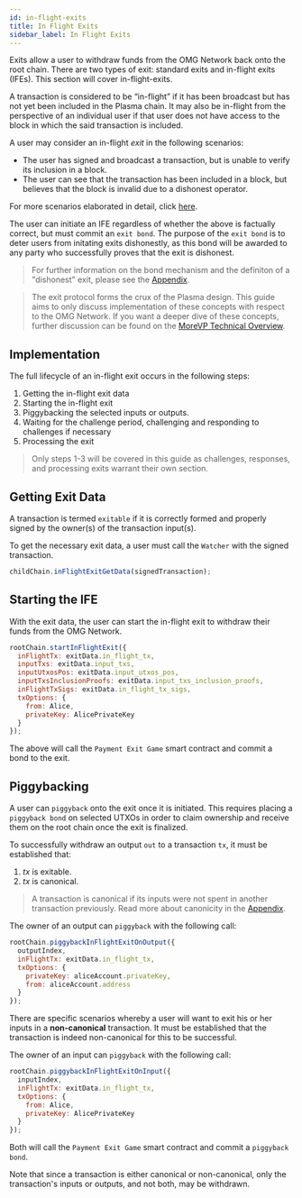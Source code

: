 ```yaml
---
id: in-flight-exits
title: In Flight Exits
sidebar_label: In Flight Exits
---
```


Exits allow a user to withdraw funds from the OMG Network back onto the root chain. There are two types of exit:
standard exits and in-flight exits (IFEs). This section will cover in-flight-exits.

A transaction is considered to be “in-flight” if it has been broadcast but has not yet been included in the Plasma chain. It may also be in-flight from the perspective of an individual user if that user does not have access to the block in which the said transaction is included.

A user may consider an in-flight _exit_ in the following scenarios:

- The user has signed and broadcast a transaction, but is unable to verify its inclusion in a block.
- The user can see that the transaction has been included in a block, but believes that the block is invalid due to a dishonest operator.

For more scenarios elaborated in detail, click [here]().

The user can initiate an IFE regardless of whether the above is factually correct, but must commit an `exit bond`. The purpose of the `exit bond` is to deter users from initating exits dishonestly, as this bond will be awarded to any party who successfully proves that the exit is dishonest.

> For further information on the bond mechanism and the definiton of a "dishonest" exit, please see the [Appendix]().

> The exit protocol forms the crux of the Plasma design. This guide aims to only discuss implementation of these concepts with respect to the OMG Network. If you want a deeper dive of these concepts, further discussion can be found on the [MoreVP Technical Overview](morevp-technical-overview).

## Implementation

The full lifecycle of an in-flight exit occurs in the following steps:

1. Getting the in-flight exit data
2. Starting the in-flight exit
3. Piggybacking the selected inputs or outputs.
4. Waiting for the challenge period, challenging and responding to challenges if necessary
5. Processing the exit

> Only steps 1-3 will be covered in this guide as challenges, responses, and processing exits warrant their own section.

## Getting Exit Data

A transaction is termed `exitable` if it is correctly formed and properly signed by the owner(s) of the transaction input(s).

To get the necessary exit data, a user must call the `Watcher` with the signed transaction.

```js
childChain.inFlightExitGetData(signedTransaction);
```

## Starting the IFE

With the exit data, the user can start the in-flight exit to withdraw their funds from the OMG Network.

```js
rootChain.startInFlightExit({
  inFlightTx: exitData.in_flight_tx,
  inputTxs: exitData.input_txs,
  inputUtxosPos: exitData.input_utxos_pos,
  inputTxsInclusionProofs: exitData.input_txs_inclusion_proofs,
  inFlightTxSigs: exitData.in_flight_tx_sigs,
  txOptions: {
    from: Alice,
    privateKey: AlicePrivateKey
  }
});
```

The above will call the `Payment Exit Game` smart contract and commit a bond to the exit.

## Piggybacking

A user can `piggyback` onto the exit once it is initiated. This requires placing a `piggyback bond` on selected UTXOs in order to claim ownership and receive them on the root chain once the exit is finalized.

To successfully withdraw an output `out` to a transaction `tx`, it must be established that:

1. _tx_ is exitable.
2. _tx_ is canonical.

> A transaction is canonical if its inputs were not spent in another transaction previously. Read more about canonicity in the [Appendix]().

The owner of an output can `piggyback` with the following call:

```js
rootChain.piggybackInFlightExitOnOutput({
  outputIndex,
  inFlightTx: exitData.in_flight_tx,
  txOptions: {
    privateKey: aliceAccount.privateKey,
    from: aliceAccount.address
  }
});
```

There are specific scenarios whereby a user will want to exit his or her inputs in a **non-canonical** transaction.
It must be established that the transaction is indeed non-canonical for this to be successful.

The owner of an input can `piggyback` with the following call:

```js
rootChain.piggybackInFlightExitOnInput({
  inputIndex,
  inFlightTx: exitData.in_flight_tx,
  txOptions: {
    from: Alice,
    privateKey: AlicePrivateKey
  }
});
```

Both will call the `Payment Exit Game` smart contract and commit a `piggyback bond`.

Note that since a transaction is either canonical or non-canonical, only the transaction's inputs or outputs, and not both, may be withdrawn.
